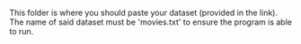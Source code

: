 This folder is where you should paste your dataset (provided in the link).
The name of said dataset must be 'movies.txt' to ensure the program is able to run.
